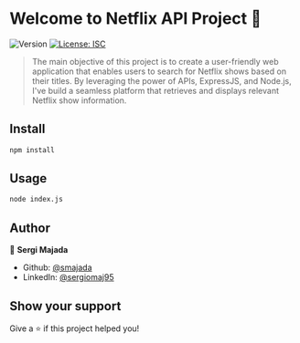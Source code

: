 # Welcome to Netflix API Project 👋
![Version](https://img.shields.io/badge/version-1.0.0-blue.svg?cacheSeconds=2592000)
[![License: ISC](https://img.shields.io/badge/License-ISC-yellow.svg)](#)

> The main objective of this project is to create a user-friendly web application that enables users to search for Netflix shows based on their titles. By leveraging the power of APIs, ExpressJS, and Node.js, I've build a seamless platform that retrieves and displays relevant Netflix show information.

## Install

```sh
npm install
```

## Usage

```sh
node index.js
```

## Author

👤 **Sergi Majada**

* Github: [@smajada](https://github.com/smajada)
* LinkedIn: [@sergiomaj95](https://linkedin.com/in/sergiomaj95)

## Show your support

Give a ⭐️ if this project helped you!

